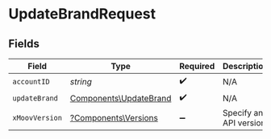 # UpdateBrandRequest


## Fields

| Field                                                            | Type                                                             | Required                                                         | Description                                                      |
| ---------------------------------------------------------------- | ---------------------------------------------------------------- | ---------------------------------------------------------------- | ---------------------------------------------------------------- |
| `accountID`                                                      | *string*                                                         | :heavy_check_mark:                                               | N/A                                                              |
| `updateBrand`                                                    | [Components\UpdateBrand](../../Models/Components/UpdateBrand.md) | :heavy_check_mark:                                               | N/A                                                              |
| `xMoovVersion`                                                   | [?Components\Versions](../../Models/Components/Versions.md)      | :heavy_minus_sign:                                               | Specify an API version.                                          |